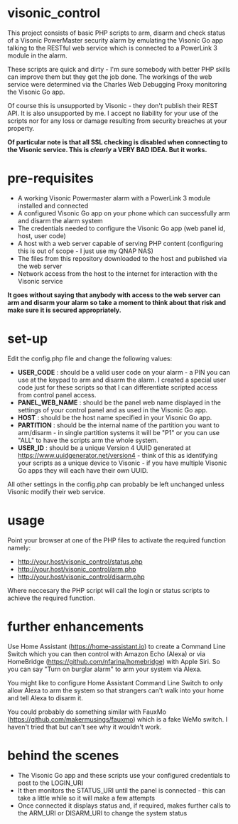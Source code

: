 # visonic_control

This project consists of basic PHP scripts to arm, disarm and check status of a Visonic PowerMaster security alarm by emulating the Visonic Go app talking to the RESTful web service which is connected to a PowerLink 3 module in the alarm.

These scripts are quick and dirty - I'm sure somebody with better PHP skills can improve them but they get the job done. The workings of the web service were determined via the Charles Web Debugging Proxy monitoring the Visonic Go app. 

Of course this is unsupported by Visonic - they don't publish their REST API. It is also unsupported by me. I accept no liability for your use of the scripts nor for any loss or damage resulting from security breaches at your property.

**Of particular note is that all SSL checking is disabled when connecting to the Visonic service. This is _clearly_ a VERY BAD IDEA. But it works.**

# pre-requisites

- A working Visonic Powermaster alarm with a PowerLink 3 module installed and connected
- A configured Visonic Go app on your phone which can successfully arm and disarm the alarm system
- The credentials needed to configure the Visonic Go app (web panel id, host, user code)
- A host with a web server capable of serving PHP content (configuring this is out of scope - I just use my QNAP NAS)
- The files from this repository downloaded to the host and published via the web server
- Network access from the host to the internet for interaction with the Visonic service

**It goes without saying that anybody with access to the web server can arm and disarm your alarm so take a moment to think about that risk and make sure it is secured appropriately.**

# set-up

Edit the config.php file and change the following values:

- **USER_CODE** : should be a valid user code on your alarm - a PIN you can use at the keypad to arm and disarm the alarm. I created a special user code just for these scripts so that I can differentiate scripted access from control panel access.
- **PANEL_WEB_NAME** : should be the panel web name displayed in the settings of your control panel and as used in the Visonic Go app.
- **HOST** : should be the host name specified in your Visonic Go app.
- **PARTITION** : should be the internal name of the partition you want to arm/disarm - in single partition systems it will be "P1" or you can use "ALL" to have the scripts arm the whole system.
- **USER_ID** : should be a unique Version 4 UUID generated at https://www.uuidgenerator.net/version4 - think of this as identifying your scripts as a unique device to Visonic - if you have multiple Visonic Go apps they will each have their own UUID.

All other settings in the config.php can probably be left unchanged unless Visonic modify their web service.

# usage

Point your browser at one of the PHP files to activate the required function namely:

- http://your.host/visonic_control/status.php
- http://your.host/visonic_control/arm.php
- http://your.host/visonic_control/disarm.php

Where neccesary the PHP script will call the login or status scripts to achieve the required function.

# further enhancements

Use Home Assistant (https://home-assistant.io) to create a Command Line Switch which you can then control with Amazon Echo (Alexa) or via HomeBridge (https://github.com/nfarina/homebridge) with Apple Siri. So you can say "Turn on burglar alarm" to arm your system via Alexa.

You might like to configure Home Assistant Command Line Switch to only allow Alexa to arm the system so that strangers can't walk into your home and tell Alexa to disarm it.

You could probably do something similar with FauxMo (https://github.com/makermusings/fauxmo) which is a fake WeMo switch. I haven't tried that but can't see why it wouldn't work.

# behind the scenes 

- The Visonic Go app and these scripts use your configured credentials to post to the LOGIN_URI
- It then monitors the STATUS_URI until the panel is connected - this can take a little while so it will make a few attempts
- Once connected it displays status and, if required, makes further calls to the ARM_URI or DISARM_URI to change the system status
